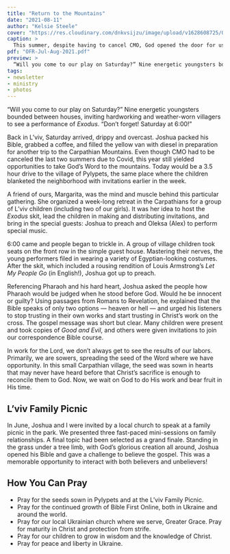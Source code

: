 ```yaml
---
title: "Return to the Mountains"
date: "2021-08-11"
author: "Kelsie Steele"
cover: "https://res.cloudinary.com/dnkvsijzu/image/upload/v1628608725/OFReport/2021-08-11-return-to-the-mountains/van-house-hills-1200x630_l7ttf1.jpg"
caption: >
  This summer, despite having to cancel CMO, God opened the door for us to make two trips to the Carpathian Mountains. And during one, we had a chance to preach the Gospel!
pdf: "OFR-Jul-Aug-2021.pdf"
preview: >
  “Will you come to our play on Saturday?” Nine energetic youngsters bounded between houses, inviting hardworking and weather-worn villagers to see a performance of *Exodus*. “Don’t forget! Saturday at 6:00!”
tags:
- newsletter
- ministry
- photos
---
```


“Will you come to our play on Saturday?” Nine energetic youngsters bounded between houses, inviting hardworking and weather-worn villagers to see a performance of *Exodus*. “Don’t forget! Saturday at 6:00!”

<article-callout content="OFR-Jul-Aug-2021.pdf" :download="true" />

Back in L’viv, Saturday arrived, drippy and overcast. Joshua packed his Bible, grabbed a coffee, and filled the yellow van with diesel in preparation for another trip to the Carpathian Mountains. Even though CMO had to be canceled the last two summers due to Covid, this year still yielded opportunities to take God’s Word to the mountains. Today would be a 3.5 hour drive to the village of Pylypets, the same place where the children blanketed the neighborhood with invitations earlier in the week.

<article-image publicId="OFReport/2021-08-11-return-to-the-mountains/yellow-van-greeting_ex1vao" width="768" caption="The yellow van receives a warm greeting in Pylypets." />

A friend of ours, Margarita, was the mind and muscle behind this particular gathering. She organized a week-long retreat in the Carpathians for a group of L’viv children (including two of our girls). It was her idea to host the *Exodus* skit, lead the children in making and distributing invitations, and bring in the special guests: Joshua to preach and Oleksa (Alex) to perform special music.

<article-image publicId="OFReport/2021-08-11-return-to-the-mountains/exodus-actors_whsjvo" width="768" caption="The young cast of *Exodus*" />

6:00 came and people began to trickle in. A group of village children took seats on the front row in the simple guest house. Mastering their nerves, the young performers filed in wearing a variety of Egyptian-looking costumes. After the skit, which included a rousing rendition of Louis Armstrong’s *Let My People Go* (in English!), Joshua got up to preach.

Referencing Pharaoh and his hard heart, Joshua asked the people how Pharaoh would be judged when he stood before God. Would he be innocent or guilty?  Using passages from Romans to Revelation, he explained that the Bible speaks of only two options — heaven or hell — and urged his listeners to stop trusting in their own works and start trusting in Christ’s work on the cross. The gospel message was short but clear. Many children were present and took copies of *Good and Evil*, and others were given invitations to join our correspondence Bible course.

<article-image publicId="OFReport/2021-08-11-return-to-the-mountains/joshua-preaching_gnqmdh" width="768" caption="The best news ever – Jesus saves!" />

<article-image publicId="OFReport/2021-08-11-return-to-the-mountains/kids-listen-gospel_fpwysq" width="768" caption="Locals listen to the gospel." />

In work for the Lord, we don’t always get to see the results of our labors. Primarily, we are sowers, spreading the seed of the Word where we have opportunity. In this small Carpathian village, the seed was sown in hearts that may never have heard before that Christ’s sacrifice is enough to reconcile them to God. Now, we wait on God to do His work and bear fruit in His time.

## L’viv Family Picnic

In June, Joshua and I were invited by a local church to speak at a family picnic in the park. We presented three fast-paced mini-sessions on family relationships. A final topic had been selected as a grand finale. Standing in the grass under a tree limb, with God’s glorious creation all around, Joshua opened  his Bible and gave a challenge to believe the gospel. This was a memorable opportunity to interact with both believers and unbelievers!

## How You Can Pray

*	Pray for the seeds sown in Pylypets and at the L’viv Family Picnic.
*	Pray for the continued growth of Bible First Online, both in Ukraine and around the world.
*	Pray for our local Ukrainian church where we serve, Greater Grace. Pray for maturity in Christ and protection from strife.
*	Pray for our children to grow in wisdom and the knowledge of Christ.
*	Pray for peace and liberty in Ukraine.

<article-image publicId="OFReport/2021-08-11-return-to-the-mountains/after-play-group-shot_yg6ddv" width="768" caption="Group photo!" />

<article-image publicId="OFReport/2021-08-11-return-to-the-mountains/oleksa-good-evil-book_ha2ewe" width="768" caption="Oleksa gives the kids a closer look at *Good and Evil*." />

<article-image publicId="OFReport/2021-08-11-return-to-the-mountains/hosanna-rebekah-buddies_miyuaa" height="768" caption="Rebekah and Hosanna had a blast on their Carpathian retreat!" />

<article-image publicId="OFReport/2021-08-11-return-to-the-mountains/beka-salad_vwdugh" height="768" caption="Back in L’viv, Rebekah gets a date with Mom." />

<article-image publicId="OFReport/2021-08-11-return-to-the-mountains/beka-mom-silly_kedov6" width="768" caption="Because silly photos are “funner”" />

<article-image publicId="OFReport/2021-08-11-return-to-the-mountains/kathryn-instapot_ecgche" height="768" caption="Problem cooking onions? This is how Kathryn gets the job done!" />

<article-image publicId="OFReport/2021-08-11-return-to-the-mountains/hosanna-mia-swing_xwxbou" width="768" caption="Swinging low…" />

<article-image publicId="OFReport/2021-08-11-return-to-the-mountains/kathryn-swing-high_jjjmop" height="768" caption="…swinging HIGH!" />

<article-image publicId="OFReport/2021-08-11-return-to-the-mountains/david-duplo-tower_bipjc8" height="768" caption="David and Duplos = trains and towers!" />

<article-image publicId="OFReport/2021-08-11-return-to-the-mountains/dog-sketch_rgp3cu" height="768" caption="Abby’s recent drawing of a dashing Doberman." />

<article-image publicId="OFReport/2021-08-11-return-to-the-mountains/mia-birthday-present_xtx5bp" height="768" caption="July 22nd is a special day – Mia’s birthday!" />

<article-image publicId="OFReport/2021-08-11-return-to-the-mountains/mia-watermelon_vwt31c" width="768" caption="“I’m 2 years old and I don’t let anyone mess with my watermelon!”" />

<article-image publicId="OFReport/2021-08-11-return-to-the-mountains/abby-cute-cake_yeherc" height="768" caption="Abby made this cute cake for Mia!" />

<article-image publicId="OFReport/2021-08-11-return-to-the-mountains/kathryn-backpack_zuhs4o" height="768" caption="Kathryn is thrilled to have her new colorful backpack!" />

<article-image publicId="OFReport/2021-08-11-return-to-the-mountains/dad-train-station_d47qtd" width="768" caption="Daddy and Abby share a final selfie before Abby departs by train for a summer camp in Odessa." />

<article-image publicId="OFReport/2021-08-11-return-to-the-mountains/van-house-hills_mdkzij" width="768" caption="The highlight of our summer was going back to Pylypets for a family vacation!" />

<article-image publicId="OFReport/2021-08-11-return-to-the-mountains/pani-anya-with-families_lgffcb" width="768" caption="It was extra fun since our friends the Days came along too! We’re pictured here with our hostess, Pani Maria." />

<article-image publicId="OFReport/2021-08-11-return-to-the-mountains/steele-family-summer-2021_ajvxbd" width="768" caption="Family photo on a mountain overlook. Even Macie (our dog) got to come along!" />

<article-image publicId="OFReport/2021-08-11-return-to-the-mountains/lakeside-view_ixqrri" width="768" caption="The kids catch tadpoles by a gorgeous lake." />

<article-image publicId="OFReport/2021-08-11-return-to-the-mountains/abby-mom-lake_gtk6eq" height="768" caption="Such a blessing to be this girl’s mamma!" />

<article-image publicId="OFReport/2021-08-11-return-to-the-mountains/friends-swing_x0ft1h" width="768" caption="There’s room on the swing for friends!" />

<article-image publicId="OFReport/2021-08-11-return-to-the-mountains/daddy-mia-creek_ipbgr2" height="768" caption="Kids, water, and rocks are always a winning combination…" />

<article-image publicId="OFReport/2021-08-11-return-to-the-mountains/david-water-stick_nrc69i" height="768" caption="…and of course sticks too!" />

<article-image publicId="OFReport/2021-08-11-return-to-the-mountains/bear-preserve_lmhu0o" height="768" caption="One of our stops was a bear preserve. Pretty cool! (As long as they’re on *that side* of the fence.)" />

<article-image publicId="OFReport/2021-08-11-return-to-the-mountains/kelsie-selfie_z5md1l" width="768" caption="Riding the ski lift up the mountain. The beauty of the Carpathian’s refreshed my soul." />

<article-image publicId="OFReport/2021-08-11-return-to-the-mountains/kids-ski-lift-overlook_p2mv9k" width="768" caption="At the top!" />

<article-image publicId="OFReport/2021-08-11-return-to-the-mountains/hosanna-mountain-overlook_pje6ie" height="768" caption="Lovely Hosanna Joy" />

<article-image publicId="OFReport/2021-08-11-return-to-the-mountains/ski-lift-view_n7effw" height="768" caption="The view going down the mountain" />

<article-image publicId="OFReport/2021-08-11-return-to-the-mountains/kids-tractor-ride_dvy2mx" width="768" caption="Our stay in a Ukrainian village wouldn’t have been complete without a tractor ride…" />

<article-image publicId="OFReport/2021-08-11-return-to-the-mountains/roasting-marshmellows_zakakv" width="768" caption="…or roasting marshmallows!" />

<article-image publicId="OFReport/2021-08-11-return-to-the-mountains/josh-kels-waterfall_ksetqw" height="768" caption="Together forever. God is good!" />
